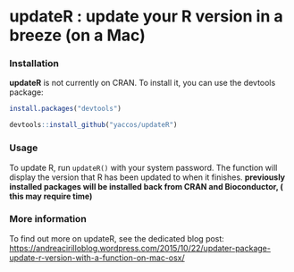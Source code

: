 
updateR : update your R version in a breeze (on a Mac)
======================================================

### Installation

**updateR** is not currently on CRAN. To install it, you can use the devtools package:

``` r
install.packages("devtools")

devtools::install_github("yaccos/updateR")
```

### Usage

To update R, run `updateR()` with your system password. The function will display the version that R has been updated to when it finishes. **previously installed packages will be installed back from CRAN and Bioconductor, ( this may require time)**

### More information

To find out more on updateR, see the dedicated blog post: <https://andreacirilloblog.wordpress.com/2015/10/22/updater-package-update-r-version-with-a-function-on-mac-osx/>
